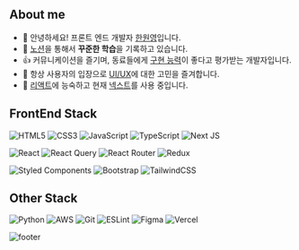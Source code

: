 

##  About me 

- 👋 안녕하세요! 프론트 엔드 개발자 [한원영](https://qpwoei0123.notion.site/d2d31acdc1ea46c181c2300a91ed4895?pvs=4)입니다. 
- 📝 [노션](https://qpwoei0123.notion.site/1aa3453374c44410810e4793011d0f52?pvs=74)을 통해서 <b>꾸준한 학습</b>을 기록하고 있습니다.
- 👍 커뮤니케이션을 즐기며, 동료들에게 [구현 능력](https://qpwoei0123.notion.site/8b37057eb85c4888a02041f9ad262bdb)이 좋다고 평가받는 개발자입니다.
- 🤔 항상 사용자의 입장으로 [UI/UX](https://qpwoei0123.notion.site/UI-UX-b1c73840b77144928f1d51648c179a38?pvs=4)에 대한 고민을 즐겨합니다.
- 🔨 [리액트](https://www.notion.so/qpwoei0123/de8607e6f2c24de59ff01c090c999f63?pvs=4)에 능숙하고 현재 [넥스트](https://github.com/qpwoei0123/weather-app)를 사용 중입니다.

##  FrontEnd Stack

![HTML5](https://img.shields.io/badge/html5-%23E34F26.svg?style=for-the-badge&logo=html5&logoColor=white)
![CSS3](https://img.shields.io/badge/css3-%231572B6.svg?style=for-the-badge&logo=css3&logoColor=white)
![JavaScript](https://img.shields.io/badge/javascript-%23323330.svg?style=for-the-badge&logo=javascript&logoColor=%23F7DF1E)
![TypeScript](https://img.shields.io/badge/typescript-%23007ACC.svg?style=for-the-badge&logo=typescript&logoColor=white)
![Next JS](https://img.shields.io/badge/Next-black?style=for-the-badge&logo=next.js&logoColor=white)

![React](https://img.shields.io/badge/react-%2320232a.svg?style=for-the-badge&logo=react&logoColor=%2361DAFB)
![React Query](https://img.shields.io/badge/-React%20Query-FF4154?style=for-the-badge&logo=react%20query&logoColor=white)
![React Router](https://img.shields.io/badge/React_Router-CA4245?style=for-the-badge&logo=react-router&logoColor=white)
![Redux](https://img.shields.io/badge/redux-%23593d88.svg?style=for-the-badge&logo=redux&logoColor=white)

![Styled Components](https://img.shields.io/badge/styled--components-DB7093?style=for-the-badge&logo=styled-components&logoColor=white)
![Bootstrap](https://img.shields.io/badge/bootstrap-%238511FA.svg?style=for-the-badge&logo=bootstrap&logoColor=white)
![TailwindCSS](https://img.shields.io/badge/tailwindcss-%2338B2AC.svg?style=for-the-badge&logo=tailwind-css&logoColor=white)


## Other Stack

![Python](https://img.shields.io/badge/python-3670A0?style=for-the-badge&logo=python&logoColor=ffdd54)
![AWS](https://img.shields.io/badge/AWS-%23FF9900.svg?style=for-the-badge&logo=amazon-aws&logoColor=white)
![Git](https://img.shields.io/badge/git-%23F05033.svg?style=for-the-badge&logo=git&logoColor=white)
![ESLint](https://img.shields.io/badge/ESLint-4B3263?style=for-the-badge&logo=eslint&logoColor=white)
![Figma](https://img.shields.io/badge/figma-%23F24E1E.svg?style=for-the-badge&logo=figma&logoColor=white)
![Vercel](https://img.shields.io/badge/vercel-%23000000.svg?style=for-the-badge&logo=vercel&logoColor=white)

![footer](https://capsule-render.vercel.app/api?type=waving&color=0:46c9df,50:B6E3FF&section=footer&text=🏝️&fontAlign=95&height=100)
